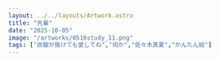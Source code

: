 ```yaml
---
layout: ../../layouts/Artwork.astro
title: "先輩"
date: "2025-10-05"
image: "/artworks/0516study_11.png"
tags: ["炭酸が抜けても愛してね","伺か","佐々木真夏","かんたん絵"]
---
```


